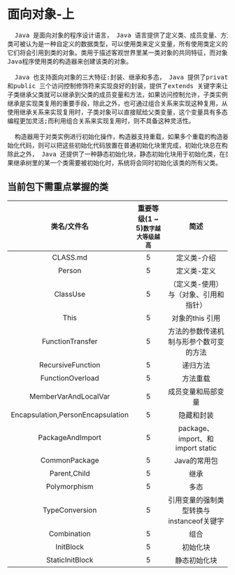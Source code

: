 # 面向对象-上
<pre>
  Java 是面向对象的程序设计语言， Java 语言提供了定义类、成员变量、方法等最基本的功能。
类可被认为是一种自定义的数据类型，可以使用类来定义变量，所有使用类定义的变量都是引用变量，
它们将会引用到类的对象。类用于描述客观世界里某一类对象的共同特征，而对象则是类的具体存在， 
Java程序使用类的构造器来创建该类的对象。

  Java 也支持面向对象的三大特征:封装、继承和多态， Java 提供了private 、protected 
和public 三个访问控制修饰符来实现良好的封装，提供了extends 关键字来让子类继承父类，
子类继承父类就可以继承到父类的成员变量和方法，如果访问控制允许，子类实例可以直接调用父类里定义的方法。
继承是实现类复用的重要手段，除此之外，也可通过组合关系来实现这种复用，从某种程度上来看，继承和组合具有相同的功能。
使用继承关系来实现复用时，子类对象可以直接赋给父类变量，这个变量具有多态性，
编程更加灵活;而利用组合关系来实现复用时，则不具备这种灵活性。

  构造器用于对类实例进行初始化操作，构造器支持重载，如果多个重载的构造器里包含了相同的初
始化代码，则可以把这些初始化代码放置在普通初始化块里完成，初始化块总在构造器执行之前被调用。
除此之外， Java 还提供了一种静态初始化块，静态初始化块用于初始化类，在类初始化阶段被执行。如
果继承树里的某一个类需要被初始化时，系统将会同时初始化该类的所有父类。
</pre>

## 当前包下需重点掌握的类
| 类名/文件名 | 重要等级(1 ~ 5)<small>数字越大等级越高</small> | 简述 |
|:----:|:----:|:----:|
| CLASS.md | 5 | 定义类-介绍 |
| Person | 5 | 定义类-定义 |
| ClassUse | 5 | （定义类-使用）与（对象、引用和指针） |
| This | 5 | 对象的this 引用 |
| FunctionTransfer | 5 | 方法的参数传递机制与形参个数可变的方法 |
| RecursiveFunction | 5 | 递归方法 |
| FunctionOverload | 5 | 方法重载 |
| MemberVarAndLocalVar | 5 | 成员变量和局部变量 |
| Encapsulation,PersonEncapsulation | 5 | 隐藏和封装 |
| PackageAndImport | 5 | package、import、和import static |
| CommonPackage | 5 | Java的常用包 |
| Parent,Child | 5 | 继承 |
| Polymorphism | 5 | 多态 |
| TypeConversion | 5 | 引用变量的强制类型转换与instanceof关键字 |
| Combination | 5 | 组合 |
| InitBlock | 5 | 初始化块 |
| StaticInitBlock | 5 | 静态初始化块 |